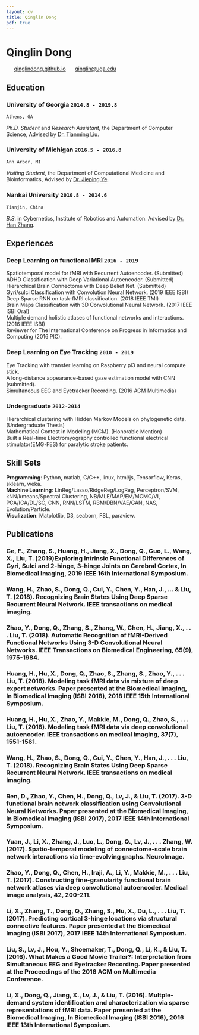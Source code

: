 ```yaml
---
layout: cv
title: Qinglin Dong
pdf: true
---
```

# Qinglin Dong

<div id="webaddress">
<i class="fi-home" style="margin-left:1em"></i>
<a href="https://qinglindong.github.io" style="margin-left:0.5em">qinglindong.github.io</a>
<i class="fi-mail" style="margin-left:1em"></i>
<a href="qinglin@uga.edu" style="margin-left:0.5em">qinglin@uga.edu</a>
</div>

## Education

### __University of Georgia__ `2014.8 - 2019.8`
```
Athens, GA
```
_Ph.D. Student_ and _Research Assistant_, the Department of Computer Science, Advised by [Dr. Tianming Liu](http://cobweb.cs.uga.edu/~tliu/).<br>

### __University of Michigan__ `2016.5 - 2016.8`
```
Ann Arbor, MI
```
_Visiting Student_, the Department of Computational Medicine and Bioinformatics, Advised by [Dr. Jieping Ye](https://midas.umich.edu/faculty-member/jieping-ye/).<br>

### __Nankai University__ `2010.8 - 2014.6`
```
Tianjin, China
```
_B.S_. in Cybernetics, Institute of Robotics and Automation. Advised by [Dr. Han Zhang](http://ai.nankai.edu.cn/frontend/Teachers/Introduce.aspx?TID=zhangh).<br>

## Experiences

### __Deep Learning on functional MRI__ `2016 - 2019`
Spatiotemporal model for fMRI with Recurrent Autoencoder. (Submitted) <br>
ADHD Classification with Deep Variational Autoencoder. (Submitted) <br>
Hierarchical Brain Connectome with Deep Belief Net. (Submitted) <br>
Gyri/sulci Classification with Convolution Neural Network. (2019 IEEE ISBI) <br>
Deep Sparse RNN on task-fMRI classification. (2018 IEEE TMI)<br>
Brain Maps Classification with 3D Convolutional Neural Network. (2017 IEEE ISBI Oral)<br>
Multiple demand holistic atlases of functional networks and interactions. (2016 IEEE ISBI)<br>
Reviewer for The International Conference on Progress in Informatics and Computing (2016 PIC). 

### __Deep Learning on Eye Tracking__ `2018 - 2019`
Eye Tracking with transfer learning on Raspberry pi3 and neural compute stick. <br>
A long-distance appearance-based gaze estimation model with CNN (submitted). <br>
Simultaneous EEG and Eyetracker Recording. (2016 ACM Multimedia)

### __Undergraduate__  `2012-2014`
Hierarchical clustering with Hidden Markov Models on phylogenetic data. (Undergraduate Thesis)<br>
Mathematical Contest in Modeling (MCM). (Honorable Mention) <br>
Built a Real-time Electromyography controlled functional electrical stimulator(EMG-FES) for paralytic stroke patients.<br>

## Skill Sets
__Programming__: Python, matlab, C/C++, linux, html/js, Tensorflow, Keras, sklearn, weka. <br>
__Machine Learning__: LinReg/Lasso/RidgeReg/LogReg, Perceptron/SVM, kNN/kmeans/Spectral Clustering, NB/MLE/MAP/EM/MCMC/VI, PCA/ICA/DL/SC, CNN, RNN/LSTM, RBM/DBN/VAE/GAN, NAS, Evolution/Particle. <br>
__Visulization__: Matplotlib, D3, seaborn, FSL, paraview.<br>

## Publications

### Ge, F., Zhang, S., Huang, H., Jiang, X., Dong, Q., Guo, L., Wang, X., Liu, T.  (2019)Exploring Intrinsic Functional Differences of Gyri, Sulci and 2-hinge, 3-hinge Joints on Cerebral Cortex, In Biomedical Imaging, 2019 IEEE 16th International Symposium.
### Wang, H., Zhao, S., Dong, Q., Cui, Y., Chen, Y., Han, J., ... & Liu, T. (2018). Recognizing Brain States Using Deep Sparse Recurrent Neural Network. IEEE transactions on medical imaging.
### Zhao, Y., Dong, Q., Zhang, S., Zhang, W., Chen, H., Jiang, X., . . . Liu, T. (2018). Automatic Recognition of fMRI-Derived Functional Networks Using 3-D Convolutional Neural Networks. IEEE Transactions on Biomedical Engineering, 65(9), 1975-1984. 
### Huang, H., Hu, X., Dong, Q., Zhao, S., Zhang, S., Zhao, Y., . . . Liu, T. (2018). Modeling task fMRI data via mixture of deep expert networks. Paper presented at the Biomedical Imaging, In Biomedical Imaging (ISBI 2018), 2018 IEEE 15th International Symposium.
### Huang, H., Hu, X., Zhao, Y., Makkie, M., Dong, Q., Zhao, S., . . . Liu, T. (2018). Modeling task fMRI data via deep convolutional autoencoder. IEEE transactions on medical imaging, 37(7), 1551-1561. 
### Wang, H., Zhao, S., Dong, Q., Cui, Y., Chen, Y., Han, J., . . . Liu, T. (2018). Recognizing Brain States Using Deep Sparse Recurrent Neural Network. IEEE transactions on medical imaging. 
### Ren, D., Zhao, Y., Chen, H., Dong, Q., Lv, J., & Liu, T. (2017). 3-D functional brain network classification using Convolutional Neural Networks. Paper presented at the Biomedical Imaging, In Biomedical Imaging (ISBI 2017), 2017 IEEE 14th International Symposium.
### Yuan, J., Li, X., Zhang, J., Luo, L., Dong, Q., Lv, J., . . . Zhang, W. (2017). Spatio-temporal modeling of connectome-scale brain network interactions via time-evolving graphs. NeuroImage. 
### Zhao, Y., Dong, Q., Chen, H., Iraji, A., Li, Y., Makkie, M., . . . Liu, T. (2017). Constructing fine-granularity functional brain network atlases via deep convolutional autoencoder. Medical image analysis, 42, 200-211. 
### Li, X., Zhang, T., Dong, Q., Zhang, S., Hu, X., Du, L., . . . Liu, T. (2017). Predicting cortical 3-hinge locations via structural connective features. Paper presented at the Biomedical Imaging (ISBI 2017), 2017 IEEE 14th International Symposium.
### Liu, S., Lv, J., Hou, Y., Shoemaker, T., Dong, Q., Li, K., & Liu, T. (2016). What Makes a Good Movie Trailer?: Interpretation from Simultaneous EEG and Eyetracker Recording. Paper presented at the Proceedings of the 2016 ACM on Multimedia Conference.
### Li, X., Dong, Q., Jiang, X., Lv, J., & Liu, T. (2016). Multple-demand system identification and characterization via sparse representations of fMRI data. Paper presented at the Biomedical Imaging, In Biomedical Imaging (ISBI 2016), 2016 IEEE 13th International Symposium.

<!-- ### Footer

Last updated: May 2013 -->
